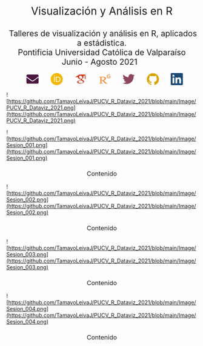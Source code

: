 <h1 style="font-weight:normal" align="center">
&nbsp;Visualización y Análisis en R&nbsp;
</h1>

<h2 style="font-weight:normal" align="center">
&nbsp;Talleres de visualización y análisis en R, aplicados a estádistica. <br> Pontificia Universidad Católica de Valparaíso <br> Junio - Agosto 2021 &nbsp;
</h2>

<div align="center">
&nbsp;&nbsp;&nbsp;
<a href="mailto:j.tamayo.leiva@gmail.com"><img height="32" width="32" src="https://github.com/TamayoLeivaJ/TamayoLeivaJ/blob/main/Image/logo/envelope-solid.svg" /></a> 
&nbsp;&nbsp;&nbsp;&nbsp;&nbsp;&nbsp;
<a href="https://orcid.org/0000-0003-2610-6957"><img height="32" width="32" src="https://github.com/TamayoLeivaJ/TamayoLeivaJ/blob/main/Image/logo/orcid.svg" /></a>
&nbsp;&nbsp;&nbsp;&nbsp;&nbsp;&nbsp; 
<a href="https://scholar.google.com/citations?user=Rr-4cmQwXX4C&hl=es"><img height="32" width="32" src="https://github.com/TamayoLeivaJ/TamayoLeivaJ/blob/main/Image/logo/google-scholar.svg" /></a>
&nbsp;&nbsp;&nbsp;&nbsp;&nbsp;&nbsp; 
<a href="https://www.researchgate.net/profile/Javier-Tamayo"><img height="32" width="32" src="https://github.com/TamayoLeivaJ/TamayoLeivaJ/blob/main/Image/logo/researchgate.svg" /></a>
&nbsp;&nbsp;&nbsp;&nbsp;&nbsp;&nbsp;
<a href="https://twitter.com/TamayoLeiva_J"><img height="32" width="32" src="https://github.com/TamayoLeivaJ/TamayoLeivaJ/blob/main/Image/logo/twitter.svg" /></a> 
&nbsp;&nbsp;&nbsp;&nbsp;&nbsp;&nbsp;
 <a href="https://github.com/TamayoLeivaJ/"><img height="32" width="32" src="https://github.com/TamayoLeivaJ/TamayoLeivaJ/blob/main/Image/logo/github.svg" /></a>
&nbsp;&nbsp;&nbsp;&nbsp;&nbsp;&nbsp;
 <a href="https://www.linkedin.com/in/javier-ignacio-tamayo-leiva-94613267/"><img height="32" width="32" src="https://github.com/TamayoLeivaJ/TamayoLeivaJ/blob/main/Image/logo/linkedin.svg" /></a> 
</div>

![https://github.com/TamayoLeivaJ/PUCV_R_Dataviz_2021/blob/main/Image/PUCV_R_Dataviz_2021.png](https://github.com/TamayoLeivaJ/PUCV_R_Dataviz_2021/blob/main/Image/PUCV_R_Dataviz_2021.png) 

![https://github.com/TamayoLeivaJ/PUCV_R_Dataviz_2021/blob/main/Image/Sesion_001.png](https://github.com/TamayoLeivaJ/PUCV_R_Dataviz_2021/blob/main/Image/Sesion_001.png) 

<h3 style="font-weight:normal" align="center">
&nbsp;Contenido&nbsp;
</h3>

![https://github.com/TamayoLeivaJ/PUCV_R_Dataviz_2021/blob/main/Image/Sesion_002.png](https://github.com/TamayoLeivaJ/PUCV_R_Dataviz_2021/blob/main/Image/Sesion_002.png) 

<h3 style="font-weight:normal" align="center">
&nbsp;Contenido&nbsp;
</h3>

![https://github.com/TamayoLeivaJ/PUCV_R_Dataviz_2021/blob/main/Image/Sesion_003.png](https://github.com/TamayoLeivaJ/PUCV_R_Dataviz_2021/blob/main/Image/Sesion_003.png)

<h3 style="font-weight:normal" align="center">
&nbsp;Contenido&nbsp;
</h3>

![https://github.com/TamayoLeivaJ/PUCV_R_Dataviz_2021/blob/main/Image/Sesion_004.png](https://github.com/TamayoLeivaJ/PUCV_R_Dataviz_2021/blob/main/Image/Sesion_004.png) 

<h3 style="font-weight:normal" align="center">
&nbsp;Contenido&nbsp;
</h3>
